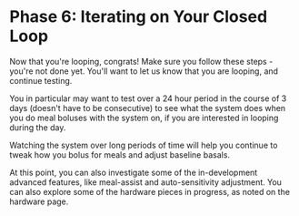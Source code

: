 # Phase 6: Iterating on Your Closed Loop

Now that you're looping, congrats! Make sure you follow these steps - you're not done yet. You'll want to let us know that you are looping, and continue testing.

You in particular may want to test over a 24 hour period in the course of 3 days (doesn't have to be consecutive) to see what the system does when you do meal boluses with the system on, if you are interested in looping during the day.

Watching the system over long periods of time will help you continue to tweak how you bolus for meals and adjust baseline basals.

At this point, you can also investigate some of the in-development advanced features, like meal-assist and auto-sensitivity adjustment. You can also explore some of the hardware pieces in progress, as noted on the hardware page.


